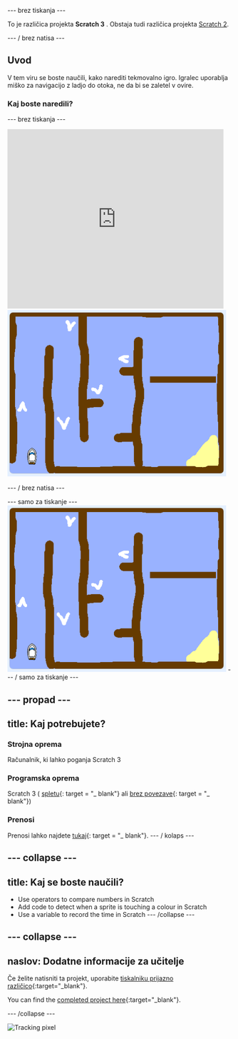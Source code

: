 \--- brez tiskanja \---

To je različica projekta **Scratch 3** . Obstaja tudi različica projekta [Scratch 2](https://projects.raspberrypi.org/en/projects/boat-race-scratch2).

\--- / brez natisa \---

## Uvod

V tem viru se boste naučili, kako narediti tekmovalno igro. Igralec uporablja miško za navigacijo z ladjo do otoka, ne da bi se zaletel v ovire.

### Kaj boste naredili?

\--- brez tiskanja \---

<div class="scratch-preview">
  <iframe allowtransparency="true" width="485" height="402" src="https://scratch.mit.edu/projects/embed/276662533/?autostart=false" frameborder="0" scrolling="no"></iframe>
  <img src="images/boat_race_demo.png">
</div>

\--- / brez natisa \---

\--- samo za tiskanje \--- ![boat race demo](images/boat_race_demo.png) \--- / samo za tiskanje \---

## \--- propad \---

## title: Kaj potrebujete?

### Strojna oprema

Računalnik, ki lahko poganja Scratch 3

### Programska oprema

Scratch 3 ( [spletu](https://rpf.io/scratchon){: target = "_ blank"} ali [brez povezave](https://rpf.io/scratchoff){: target = "_ blank"})

### Prenosi

Prenosi lahko najdete [tukaj](http://rpf.io/p/en/boat-race-go){: target = "_ blank"}. \--- / kolaps \---

## \--- collapse \---

## title: Kaj se boste naučili?

- Use operators to compare numbers in Scratch
- Add code to detect when a sprite is touching a colour in Scratch
- Use a variable to record the time in Scratch \--- /collapse \---

## \--- collapse \---

## naslov: Dodatne informacije za učitelje

Če želite natisniti ta projekt, uporabite [tiskalniku prijazno različico](https://projects.raspberrypi.org/en/projects/boat-race/print){:target="_blank"}.

You can find the [completed project here](http://rpf.io/p/en/boat-race-get){:target="_blank"}.

\--- /collapse \---

![Tracking pixel](https://code.org/api/hour/begin_codeclub_boatrace.png)